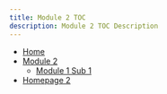 ```yaml
---
title: Module 2 TOC
description: Module 2 TOC Description
---
```


- [Home](home.md)
- [Module 2](module2-sub1)
    - [Module 1 Sub 1](module2-sub1/module2-sub1.md)
- [Homepage 2](module2.md)
